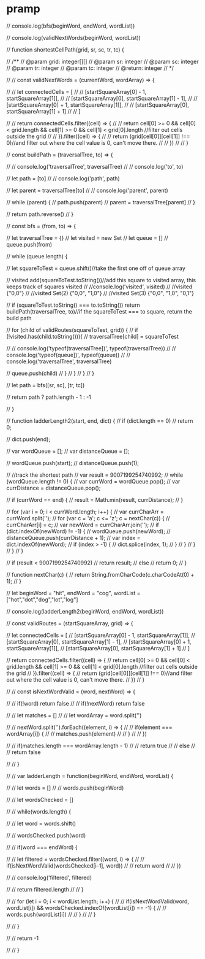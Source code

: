 # pramp

  

  
  // console.log(bfs(beginWord, endWord, wordList))


  // console.log(validNextWords(beginWord, wordList))



//     function shortestCellPath(grid, sr, sc, tr, tc) {
  
//       /**
//       @param grid: integer[][]
//       @param sr: integer
//       @param sc: integer
//       @param tr: integer
//       @param tc: integer
//       @return: integer
//       */

//       // const validNextWords = (currentWord, wordArray) => {

//       //   let connectedCells = [
//       //     [startSquareArray[0] - 1, startSquareArray[1]],
//       //     [startSquareArray[0], startSquareArray[1] - 1],
//       //     [startSquareArray[0] + 1, startSquareArray[1]],
//       //     [startSquareArray[0], startSquareArray[1] + 1]
//       //   ]

//       //   return connectedCells.filter((cell) => {
//       //     return cell[0] >= 0 && cell[0] < grid.length && cell[1] >= 0 && cell[1] < grid[0].length //filter out cells outside the grid
//       //   }).filter((cell) => {
//       //     return (grid[cell[0]][cell[1]] !== 0)//and filter out where the cell value is 0, can't move there.
//       //   })
//       // }

       
//       const buildPath = (traversalTree, to) => {

//         // console.log('traversalTree', traversalTree)
//         // console.log('to', to)

//         let path = [to]
//         // console.log('path', path)

//         let parent = traversalTree[to]
//         // console.log('parent', parent)

//         while (parent) {
//           path.push(parent)
//           parent = traversalTree[parent]
//         }
        
//         return path.reverse()
//       }

//       const bfs = (from, to) => {

//         let traversalTree = {}
//         let visited = new Set
//         let queue = []
//         queue.push(from)

//         while (queue.length) {

//           let squareToTest = queue.shift()//take the first one off of queue array
          
//           visited.add(squareToTest.toString())//add this square to visited array, this keeps track of squares visited
//           //console.log('visited', visited)
//           //visited {"0,0"}
//           //visited Set(2) {"0,0", "1,0"}
//           //visited Set(3) {"0,0", "1,0", "0,1"}
          
//           if (squareToTest.toString() === to.toString()) return buildPath(traversalTree, to)//if the squareToTest === to square, return the build path

//           for (child of validRoutes(squareToTest, grid)) {
//             if (!visited.has(child.toString())){
//               traversalTree[child] = squareToTest
              
//               // console.log('typeof(traversalTree])', typeof(traversalTree))
//               // console.log('typeof(queue])', typeof(queue))
//               // console.log('traversalTree', traversalTree)

//               queue.push(child)
//             }
//           }
//         }
//       }

      
//       let path = bfs([sr, sc], [tr, tc])

//       return path ? path.length - 1 : -1
      
//     }










// function ladderLength2(start, end, dict) {
//     if (dict.length == 0)
//         return 0;
 
//     dict.push(end);
 
//     var wordQueue = [];
//     var distanceQueue = [];
 
//     wordQueue.push(start);
//     distanceQueue.push(1);
 
//     //track the shortest path
//     var result = 9007199254740992;
//     while (wordQueue.length != 0) {
//         var currWord = wordQueue.pop();
//         var currDistance = distanceQueue.pop();
 
//         if (currWord == end) {
//             result = Math.min(result, currDistance);
//         }
 
//         for (var i = 0; i < currWord.length; i++) {
//             var currCharArr = currWord.split('');
//             for (var c = 'a'; c <= 'z'; c = nextChar(c)) {
//                 currCharArr[i] = c;
//                 var newWord = currCharArr.join('');
//                 if (dict.indexOf(newWord) != -1) {
//                     wordQueue.push(newWord);
//                     distanceQueue.push(currDistance + 1);
//                     var index = dict.indexOf(newWord);
//                     if (index > -1) {
//                         dict.splice(index, 1);
//                     }
//                 }
//             }
//         }
//     }
 
//     if (result < 9007199254740992)
//         return result;
//     else
//         return 0;
// }

// function nextChar(c) {
//     return String.fromCharCode(c.charCodeAt(0) + 1);
// }

// let beginWord = "hit", endWord = "cog", wordList = ["hot","dot","dog","lot","log"]

// console.log(ladderLength2(beginWord, endWord, wordList))


// const validRoutes = (startSquareArray, grid) => {

//   let connectedCells = [
//     [startSquareArray[0] - 1, startSquareArray[1]],
//     [startSquareArray[0], startSquareArray[1] - 1],
//     [startSquareArray[0] + 1, startSquareArray[1]],
//     [startSquareArray[0], startSquareArray[1] + 1]
//   ]

//   return connectedCells.filter((cell) => {
//     return cell[0] >= 0 && cell[0] < grid.length && cell[1] >= 0 && cell[1] < grid[0].length //filter out cells outside the grid
//   }).filter((cell) => {
//     return (grid[cell[0]][cell[1]] !== 0)//and filter out where the cell value is 0, can't move there.
//   })
// }


//   // const isNextWordValid = (word, nextWord) => {
    
//   //   if(!word) return false
//   //   if(!nextWord) return false
    
//   //   let matches = []
//   //   let wordArray = word.split('')
    
//   //   nextWord.split('').forEach((element, i) => {
//   //     if(element === wordArray[i]) {
//   //       matches.push(element)
//   //     }
//   //   })
    
//   //   if(matches.length === wordArray.length - 1)
//   //     return true
//   //   else
//   //     return false

//   // }

//   // var ladderLength = function(beginWord, endWord, wordList) {

//   //   let words = []
//   //   words.push(beginWord)
    
//   //   let wordsChecked = []

//   //   while(words.length) {

//   //     let word = words.shift()
      
//   //     wordsChecked.push(word)

//   //     if(word === endWord) {

//   //       let filtered = wordsChecked.filter((word, i) => {
//   //         if(isNextWordValid(wordsChecked[i-1], word))
//   //           return word
//   //       })
        
//   //       console.log('filtered', filtered)

//   //       return filtered.length
//   //     }

//   //     for (let i = 0; i < wordList.length; i++) {
//   //       if(isNextWordValid(word, wordList[i]) && wordsChecked.indexOf(wordList[i]) == -1) {
//   //         words.push(wordList[i])
//   //       }
//   //     }

//   //   }

//   //   return -1

//   // }